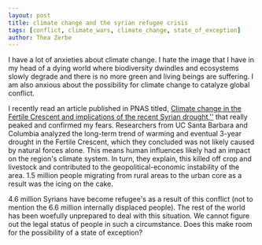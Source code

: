 ```yaml
---
layout: post
title: climate change and the syrian refugee crisis
tags: [conflict, climate_wars, climate_change, state_of_exception]
author: Thea Zerbe
---
```

I have a lot of anxieties about climate change. I hate the image that I have in my head of a dying world where biodiversity dwindles and ecosystems slowly degrade and there is no more green and living beings are suffering. I am also anxious about the possibility for climate change to catalyze global conflict.

I recently read an article published in PNAS titled, [Climate change in the Fertile Crescent and implications of the recent Syrian drought,''](http://www.pnas.org/content/112/11/3241.full) that really peaked and confirmed my fears. Researchers from UC Santa Barbara and Columbia analyzed the long-term trend of warming and eventual 3-year drought in the Fertile Crescent, which they concluded was not likely caused by natural forces alone. This means human influences likely had an impact on the region's climate system. In turn, they explain, this killed off crop and livestock and contributed to the geopolitical-economic instability of the area. 1.5 million people migrating from rural areas to the urban core as a result was the icing on the cake.

4.6 million Syrians have become refugee's as a result of this conflict (not to mention the 6.6 million internally displaced people). The rest of the world has been woefully unprepared to deal with this situation. We cannot figure out the legal status of people in such a circumstance. Does this make room for the possibility of a state of exception?
